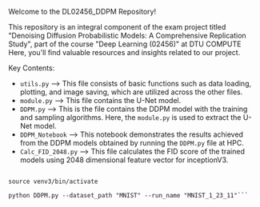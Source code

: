 Welcome to the DL02456_DDPM Repository!

This repository is an integral component of the exam project titled "Denoising Diffusion Probabilistic Models: A Comprehensive Replication Study", part of the course "Deep Learning (02456)" at DTU COMPUTE Here, you'll find valuable resources and insights related to our project.

Key Contents:

- `utils.py` --> This file consists of basic functions such as data loading, plotting, and image saving, which are utilized across the other files.
- `module.py` --> This file contains the U-Net model.
- `DDPM.py` --> This is the file contains the DDPM model with the training and sampling algorithms. Here, the `module.py` is used to extract the U-Net model. 
- `DDPM_Notebook` --> This notebook demonstrates the results achieved from the DDPM models obtained by running the `DDPM.py` file at HPC.
- `Calc_FID_2048.py` --> This file calculates the FID score of the trained models using 2048 dimensional feature vector for inceptionV3. 

``` module load cuda/11.1

source venv3/bin/activate

python DDPM.py --dataset_path "MNIST" --run_name "MNIST_1_23_11"```
